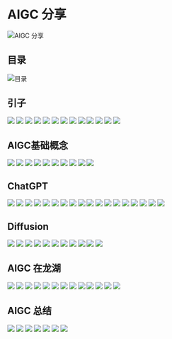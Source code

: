 # AIGC 分享

![AIGC 分享](./img/01.PNG)

## 目录

![目录](./img/02.PNG)

## 引子

![](./img/03.PNG)
![](./img/04.PNG)
![](./img/05.PNG)
![](./img/06.PNG)
![](./img/07.PNG)
![](./img/08.PNG)
![](./img/09.PNG)
![](./img/10.PNG)
![](./img/11.PNG)
![](./img/12.PNG)
![](./img/13.PNG)
![](./img/14.PNG)
![](./img/15.PNG)

## AIGC基础概念

![](./img/16.PNG)
![](./img/17.PNG)
![](./img/18.PNG)
![](./img/19.PNG)
![](./img/20.PNG)
![](./img/21.PNG)
![](./img/22.PNG)
![](./img/23.PNG)
![](./img/24.PNG)
![](./img/25.PNG)

## ChatGPT

![](./img/26.PNG)
![](./img/27.PNG)
![](./img/28.PNG)
![](./img/29.PNG)
![](./img/30.PNG)
![](./img/31.PNG)
![](./img/32.PNG)
![](./img/33.PNG)
![](./img/34.PNG)
![](./img/35.PNG)
![](./img/36.PNG)
![](./img/37.PNG)
![](./img/38.PNG)
![](./img/39.PNG)
![](./img/40.PNG)
![](./img/41.PNG)
![](./img/42.PNG)
![](./img/43.PNG)

## Diffusion

![](./img/44.PNG)
![](./img/45.PNG)
![](./img/46.PNG)
![](./img/47.PNG)
![](./img/48.PNG)
![](./img/49.PNG)
![](./img/50.PNG)
![](./img/51.PNG)
![](./img/52.PNG)
![](./img/53.PNG)
![](./img/54.PNG)

## AIGC 在龙湖

![](./img/55.PNG)
![](./img/56.PNG)
![](./img/57.PNG)
![](./img/58.PNG)
![](./img/59.PNG)
![](./img/60.PNG)
![](./img/61.PNG)
![](./img/62.PNG)
![](./img/63.PNG)
![](./img/64.PNG)
![](./img/65.PNG)
![](./img/66.PNG)
![](./img/67.PNG)

## AIGC 总结

![](./img/68.PNG)
![](./img/69.PNG)
![](./img/70.PNG)
![](./img/71.PNG)
![](./img/72.PNG)
![](./img/73.PNG)
![](./img/74.PNG)

